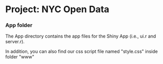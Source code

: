 # Project: NYC Open Data
### App folder

The App directory contains the app files for the Shiny App (i.e., ui.r and server.r).

In addition, you can also find our css script file named "style.css" inside folder "www"
